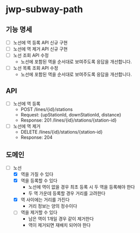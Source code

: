 # jwp-subway-path

## 기능 명세

- [ ] 노선에 역 등록 API 신규 구현
- [ ] 노선에 역 제거 API 신규 구현
- [ ] 노선 조회 API 수정
    - 노선에 포함된 역을 순서대로 보여주도록 응답을 개선합니다.
- [ ] 노선 목록 조회 API 수정
    - 노선에 포함된 역을 순서대로 보여주도록 응답을 개선합니다.

## API

- [ ] 노선에 역 등록
    - POST /lines/{id}/stations
    - Request: {upStationId, downStationId, distance}
    - Response: 201 /lines/{id}/stations/{station-id}
- [ ] 노선에 역 제거
    - DELETE /lines/{id}/stations/{station-id}
    - Response: 204

## 도메인

- [ ] 노선
    - [x] 역을 가질 수 있다
    - [x] 역을 등록할 수 있다
        - 노선에 역이 없을 경우 최초 등록 시 두 역을 등록해야 한다
        - 두 역 가운데 등록할 경우 거리를 고려한다
    - [x] 역 사이에는 거리를 가진다
        - 거리 정보는 양의 정수이다
    - [ ] 역을 제거할 수 있다
        - 남은 역이 1개일 경우 같이 제거한다
        - 역이 제거되면 재배치 되어야 한다
